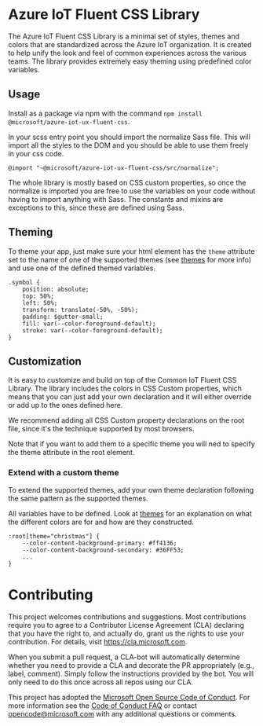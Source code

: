 Azure IoT Fluent CSS Library
================================

The Azure IoT Fluent CSS Library is a minimal set of styles, themes and colors that are standardized across the Azure IoT organization. It is created to help unify the look and feel of common experiences across the various teams. The library provides extremely easy theming using predefined color variables.

Usage
-----

Install as a package via npm with the command `npm install @microsoft/azure-iot-ux-fluent-css`.

In your scss entry point you should import the normalize Sass file. This will import all the styles to the DOM and you should be able to use them freely in your css code.

```saas import
@import "~@microsoft/azure-iot-ux-fluent-css/src/normalize";
```

The whole library is mostly based on CSS custom properties, so once the normalize is imported you are free to use the variables on your code without having to import anything with Sass. The constants and mixins are exceptions to this, since these are defined using Sass.

Theming
-------

To theme your app, just make sure your html element has the `theme` attribute set to the name of one of the supported themes (see [themes](`./src/themes/readme.md`) for more info) and use one of the defined themed variables.


```
.symbol {
    position: absolute;
    top: 50%;
    left: 50%;
    transform: translate(-50%, -50%);
    padding: $gutter-small;
    fill: var(--color-foreground-default);
    stroke: var(--color-foreground-default);
}
```

Customization
-------------

It is easy to customize and build on top of the Common IoT Fluent CSS Library. The library includes the colors in  CSS Custom properties, which means that you can just add your own declaration and it will either override or add up to the ones defined here.

We recommend adding all CSS Custom property declarations on the root file, since it's the technique supported by most browsers.

Note that if you want to add them to a specific theme you will ned to specify the theme attribute in the root element.

### Extend with a custom theme

To extend the supported themes, add your own theme declaration following the same pattern as the supported themes.

All variables have to be defined. Look at [themes](./src/themes/readme.md) for an explanation on what the different colors are for and how are they constructed.

```
:root[theme="christmas"] {
    --color-content-background-primary: #ff4136;
    --color-content-background-secondary: #36FF53;
    ...
}
```

Contributing
============

This project welcomes contributions and suggestions.  Most contributions require you to agree to a
Contributor License Agreement (CLA) declaring that you have the right to, and actually do, grant us
the rights to use your contribution. For details, visit https://cla.microsoft.com.

When you submit a pull request, a CLA-bot will automatically determine whether you need to provide
a CLA and decorate the PR appropriately (e.g., label, comment). Simply follow the instructions
provided by the bot. You will only need to do this once across all repos using our CLA.

This project has adopted the [Microsoft Open Source Code of Conduct](https://opensource.microsoft.com/codeofconduct/).
For more information see the [Code of Conduct FAQ](https://opensource.microsoft.com/codeofconduct/faq/) or
contact [opencode@microsoft.com](mailto:opencode@microsoft.com) with any additional questions or comments.